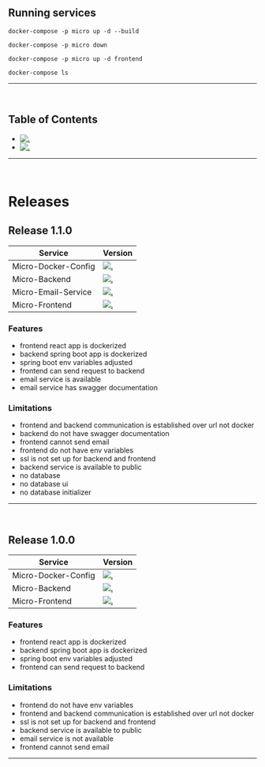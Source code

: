 ## Running services
```
docker-compose -p micro up -d --build

docker-compose -p micro down

docker-compose -p micro up -d frontend

docker-compose ls
```

<hr/> 
<br/>

## Table of Contents

- [![.](https://img.shields.io/badge/1.1.0-233838?style=flat&label=release&labelColor=470137&color=077521)](#release/1.1.0)
- [![.](https://img.shields.io/badge/1.0.0-233838?style=flat&label=release&labelColor=470137&color=077521)](#release/1.0.0)

<hr/> 
<br/>

# Releases

<h2 id="release/1.1.0">Release 1.1.0</h2> 

| Service               | Version                                                                                                                                                                           |
|-----------------------|-----------------------------------------------------------------------------------------------------------------------------------------------------------------------------------|
| Micro-Docker-Config   | [![.](https://img.shields.io/badge/1.1.0-233838?style=flat&label=release&labelColor=4A154B&color=233838)](https://github.com/ahmettoguz/Micro-Docker-Config/tree/release/1.1.0)   |
| Micro-Backend         | [![.](https://img.shields.io/badge/1.0.0-233838?style=flat&label=release&labelColor=4A154B&color=233838)](https://github.com/ahmettoguz/Micro-Backend/tree/release/1.0.0)         |
| Micro-Email-Service   | [![.](https://img.shields.io/badge/1.0.0-233838?style=flat&label=release&labelColor=4A154B&color=233838)](https://github.com/ahmettoguz/Micro-Email-Service/tree/release/1.0.0)   |
| Micro-Frontend        | [![.](https://img.shields.io/badge/1.0.0-233838?style=flat&label=release&labelColor=4A154B&color=233838)](https://github.com/ahmettoguz/Micro-Frontend/tree/release/1.0.0)        |

### Features

+ frontend react app is dockerized
+ backend spring boot app is dockerized
+ spring boot env variables adjusted
+ frontend can send request to backend
+ email service is available
+ email service has swagger documentation

### Limitations

- frontend and backend communication is established over url not docker
- backend do not have swagger documentation
- frontend cannot send email
- frontend do not have env variables
- ssl is not set up for backend and frontend
- backend service is available to public
- no database
- no database ui
- no database initializer

<hr/> 
<br/>

<h2 id="release/1.0.0">Release 1.0.0</h2> 

| Service               | Version                                                                                                                                                                           |
|-----------------------|-----------------------------------------------------------------------------------------------------------------------------------------------------------------------------------|
| Micro-Docker-Config   | [![.](https://img.shields.io/badge/1.0.0-233838?style=flat&label=release&labelColor=4A154B&color=233838)](https://github.com/ahmettoguz/Micro-Docker-Config/tree/release/1.0.0)   |
| Micro-Backend         | [![.](https://img.shields.io/badge/1.0.0-233838?style=flat&label=release&labelColor=4A154B&color=233838)](https://github.com/ahmettoguz/Micro-Backend/tree/release/1.0.0)         |
| Micro-Frontend        | [![.](https://img.shields.io/badge/1.0.0-233838?style=flat&label=release&labelColor=4A154B&color=233838)](https://github.com/ahmettoguz/Micro-Frontend/tree/release/1.0.0)        |

### Features

+ frontend react app is dockerized
+ backend spring boot app is dockerized
+ spring boot env variables adjusted
+ frontend can send request to backend

### Limitations

- frontend do not have env variables
- frontend and backend communication is established over url not docker
- ssl is not set up for backend and frontend
- backend service is available to public
- email service is not available
- frontend cannot send email

<hr/> 
<br/>
